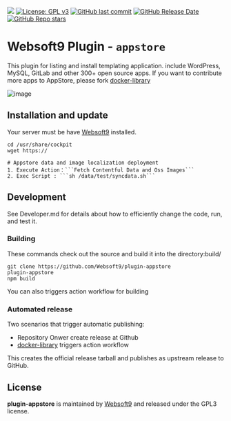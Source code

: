[![](https://lab.frogg.it/lydra/yunohost/ansible-yunohost/badges/main/pipeline.svg)](https://lab.frogg.it/lydra/yunohost/ansible-yunohost/-/pipelines)
[![License: GPL v3](https://img.shields.io/badge/License-GPL%20v3-blue.svg)](http://www.gnu.org/licenses/gpl-3.0)
[![GitHub last commit](https://img.shields.io/github/last-commit/LydraFr/ansible-yunohost)](https://github.com/LydraFr/ansible-yunohost)
[![GitHub Release Date](https://img.shields.io/github/release-date/LydraFr/ansible-yunohost)](https://github.com/LydraFr/ansible-yunohost)
[![GitHub Repo stars](https://img.shields.io/github/stars/LydraFr/ansible-yunohost?style=social)](https://github.com/LydraFr/ansible-yunohost)

# Websoft9 Plugin - `appstore`

This plugin for listing and install templating application. include WordPress, MySQL, GitLab and other 300+ open source apps. If you want to contribute more apps to AppStore, please fork [docker-library](https://github.com/Websoft9/docker-library)

![image](https://github.com/Websoft9/plugin-appstore/assets/16741975/74c3919c-9906-448d-aab9-9334d8fb8d60)

## Installation and update

Your server must be have [Websoft9](https://github.com/Websoft9) installed.  

```
cd /usr/share/cockpit
wget https://

# Appstore data and image localization deployment
1. Execute Action：```Fetch Contentful Data and Oss Images```
2. Exec Script : ```sh /data/test/syncdata.sh```
```

## Development

See Developer.md for details about how to efficiently change the code, run, and test it.

### Building

These commands check out the source and build it into the directory:build/
```
git clone https://github.com/Websoft9/plugin-appstore
plugin-appstore
npm build
```
You can also triggers action workflow for building

### Automated release

Two scenarios that trigger automatic publishing:

* Repository Onwer create release at Github
* [docker-library](https://github.com/Websoft9/docker-library)  triggers action workflow

This creates the official release tarball and publishes as upstream release to GitHub.

### 

## License

**plugin-appstore** is maintained by [Websoft9](https://www.websoft9.com) and released under the GPL3 license.
